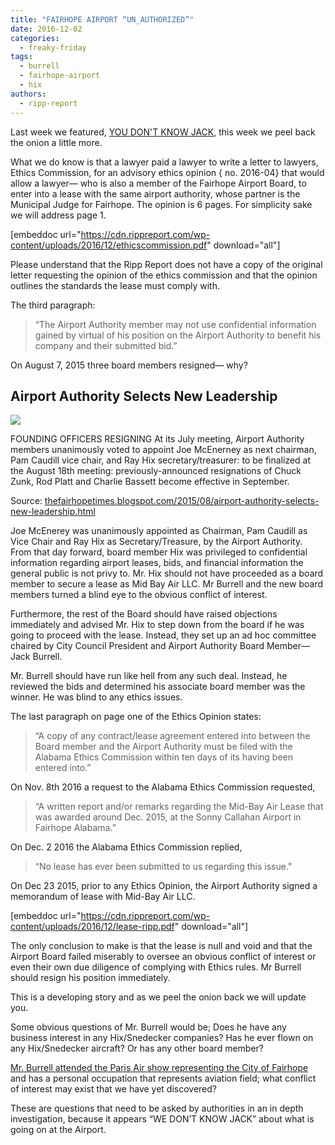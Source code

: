 ```yaml
---
title: "FAIRHOPE AIRPORT “UN_AUTHORIZED”"
date: 2016-12-02
categories: 
  - freaky-friday
tags: 
  - burrell
  - fairhope-airport
  - hix
authors: 
  - ripp-report
---
```


Last week we featured, [YOU DON'T KNOW JACK](https://rippreport.com/you-dont-know-jack/), this week we peel back the onion a little more.

What we do know is that a lawyer paid a lawyer to write a letter to lawyers, Ethics Commission, for an advisory ethics opinion { no. 2016-04} that would allow a lawyer— who is also a member of the Fairhope Airport Board, to enter into a lease with the same airport authority, whose partner is the Municipal Judge for Fairhope. The opinion is 6 pages. For simplicity sake we will address page 1.

\[embeddoc url="https://cdn.rippreport.com/wp-content/uploads/2016/12/ethicscommission.pdf" download="all"\]

Please understand that the Ripp Report does not have a copy of the original letter requesting the opinion of the ethics commission and that the opinion outlines the standards the lease must comply with.

The third paragraph:

> “The Airport Authority member may not use confidential information gained by virtual of his position on the Airport Authority to benefit his company and their submitted bid.”

On August 7, 2015 three board members resigned— why?

## Airport Authority Selects New Leadership

![](https://cdn.rippreport.com/wp-content/uploads/2016/12/airport%2Baugust.jpg)

FOUNDING OFFICERS RESIGNING At its July meeting, Airport Authority members unanimously voted to appoint Joe McEnerney as next chairman, Pam Caudill vice chair, and Ray Hix secretary/treasurer: to be finalized at the August 18th meeting: previously-announced resignations of Chuck Zunk, Rod Platt and Charlie Bassett become effective in September.

Source: [thefairhopetimes.blogspot.com/2015/08/airport-authority-selects-new-leadership.html](http://thefairhopetimes.blogspot.com/2015/08/airport-authority-selects-new-leadership.html)

Joe McEnerey was unanimously appointed as Chairman, Pam Caudill as Vice Chair and Ray Hix as Secretary/Treasure, by the Airport Authority. From that day forward, board member Hix was privileged to confidential information regarding airport leases, bids, and financial information the general public is not privy to. Mr. Hix should not have proceeded as a board member to secure a lease as Mid Bay Air LLC. Mr Burrell and the new board members turned a blind eye to the obvious conflict of interest.

Furthermore, the rest of the Board should have raised objections immediately and advised Mr. Hix to step down from the board if he was going to proceed with the lease. Instead, they set up an ad hoc committee chaired by City Council President and Airport Authority Board Member— Jack Burrell.

Mr. Burrell should have run like hell from any such deal. Instead, he reviewed the bids and determined his associate board member was the winner. He was blind to any ethics issues.

The last paragraph on page one of the Ethics Opinion states:

> “A copy of any contract/lease agreement entered into between the Board member and the Airport Authority must be filed with the Alabama Ethics Commission within ten days of its having been entered into.”

On Nov. 8th 2016 a request to the Alabama Ethics Commission requested,

> “A written report and/or remarks regarding the Mid-Bay Air Lease that was awarded around Dec. 2015, at the Sonny Callahan Airport in Fairhope Alabama.”

On Dec. 2 2016 the Alabama Ethics Commission replied,

> “No lease has ever been submitted to us regarding this issue."

On Dec 23 2015, prior to any Ethics Opinion, the Airport Authority signed a memorandum of lease with Mid-Bay Air LLC.

\[embeddoc url="https://cdn.rippreport.com/wp-content/uploads/2016/12/lease-ripp.pdf" download="all"\]

The only conclusion to make is that the lease is null and void and that the Airport Board failed miserably to oversee an obvious conflict of interest or even their own due diligence of complying with Ethics rules. Mr Burrell should resign his position immediately.

This is a developing story and as we peel the onion back we will update you.

Some obvious questions of Mr. Burrell would be; Does he have any business interest in any Hix/Snedecker companies? Has he ever flown on any Hix/Snedecker aircraft? Or has any other board member?

[Mr. Burrell attended the Paris Air show representing the City of Fairhope](https://thefairhopetimes.blogspot.com/2015/06/team-baldwin-attends-paris-air-show.html) and has a personal occupation that represents aviation field; what conflict of interest may exist that we have yet discovered?

These are questions that need to be asked by authorities in an in depth investigation, because it appears “WE DON’T KNOW JACK” about what is going on at the Airport.
